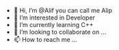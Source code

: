 - 👋 Hi, I’m @Alif you can call me Alip
- 👀 I’m interested in Developer
- 🌱 I’m currently learning C++
- 💞️ I’m looking to collaborate on ...
- 📫 How to reach me ...

